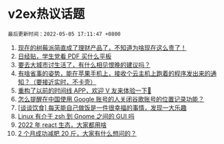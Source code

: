 # v2ex热议话题

`最后更新时间：2022-05-05 17:11:47 +0800`

1. [现在的树莓派简直成了理财产品了，不知道为啥现在这么贵了！](https://www.v2ex.com/t/850870)
1. [日经贴，学生党看 PDF 买什么平板](https://www.v2ex.com/t/850811)
1. [要去大城市讨生活了，有什么相见恨晚的建议吗？](https://www.v2ex.com/t/850794)
1. [有啥省事的姿势，能在苹果手机上，接收个云主机上跑着的程序发出来的通知？（要接近实时，不卡壳）](https://www.v2ex.com/t/850826)
1. [重构了以前的时间线 APP，欢迎 V 友来体验一下🥳](https://www.v2ex.com/t/850878)
1. [怎么提醒在中国使用 Google 账号的人关闭谷歌账号的位置记录功能？](https://www.v2ex.com/t/850919)
1. [[谈谈饮食] 每天能自己做饭是一件很幸福的事情，发现一大乐趣](https://www.v2ex.com/t/850797)
1. [Linux 有介于 zsh 到 Gnome 之间的 GUI 吗](https://www.v2ex.com/t/850799)
1. [2022 年 react 生态，大家都用啥](https://www.v2ex.com/t/850921)
1. [2 个月成功减肥 20 斤，大家有什么想问的？](https://www.v2ex.com/t/850939)

